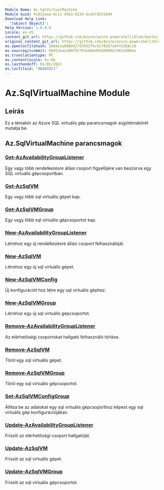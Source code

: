 ```yaml
---
Module Name: Az.SqlVirtualMachine
Module Guid: 91832aaa-dc11-4583-8239-bce5fd531604
Download Help Link:
  '[object Object]': 
Help Version: 1.0.0.0
Locale: en-US
content_git_url: https://github.com/Azure/azure-powershell/blob/master/src/SqlVirtualMachine/SqlVirtualMachine/help/Az.SqlVirtualMachine.md
original_content_git_url: https://github.com/Azure/azure-powershell/blob/master/src/SqlVirtualMachine/SqlVirtualMachine/help/Az.SqlVirtualMachine.md
ms.openlocfilehash: 5084e1a9889d17d3932f5c91f056fa9f415b8c18
ms.sourcegitcommit: 68451baa389791703e666d95469602c5652609ee
ms.translationtype: MT
ms.contentlocale: hu-HU
ms.lasthandoff: 01/05/2021
ms.locfileid: "98465971"
---
```

# Az.SqlVirtualMachine Module
## Leírás
Ez a témakör az Azure SQL virtuális gép parancsmagok súgótémakörét mutatja be.

## Az.SqlVirtualMachine parancsmagok
### [Get-AzAvailabilityGroupListener](Get-AzAvailabilityGroupListener.md)
Egy vagy több rendelkezésre állási csoport figyelőjére van beszúrva egy SQL virtuális gépcsoportban.

### [Get-AzSqlVM](Get-AzSqlVM.md)
Egy vagy több sql virtuális gépet kap.

### [Get-AzSqlVMGroup](Get-AzSqlVMGroup.md)
Egy vagy több sql virtuális gépcsoportot kap.

### [New-AzAvailabilityGroupListener](New-AzAvailabilityGroupListener.md)
Létrehoz egy új rendelkezésre állási csoport felhasználóját.

### [New-AzSqlVM](New-AzSqlVM.md)
Létrehoz egy új sql virtuális gépet.

### [New-AzSqlVMConfig](New-AzSqlVMConfig.md)
Új konfigurációt hoz létre egy sql virtuális géphez.

### [New-AzSqlVMGroup](New-AzSqlVMGroup.md)
Létrehoz egy új sql virtuális gépcsoportot.

### [Remove-AzAvailabilityGroupListener](Remove-AzAvailabilityGroupListener.md)
Az elérhetőségi csoportokat hallgató felhasználó törlése.

### [Remove-AzSqlVM](Remove-AzSqlVM.md)
Töröl egy sql virtuális gépet.

### [Remove-AzSqlVMGroup](Remove-AzSqlVMGroup.md)
Töröl egy sql virtuális gépcsoportot.

### [Set-AzSqlVMConfigGroup](Set-AzSqlVMConfigGroup.md)
Állítsa be az adatokat egy sql virtuális gépcsoporthoz képest egy sql virtuális gép konfigurációjában.

### [Update-AzAvailabilityGroupListener](Update-AzAvailabilityGroupListener.md)
Frissíti az elérhetőségi csoport hallgatóját.

### [Update-AzSqlVM](Update-AzSqlVM.md)
Frissíti az sql virtuális gépet.

### [Update-AzSqlVMGroup](Update-AzSqlVMGroup.md)
Frissíti az sql virtuális gépcsoportot.

